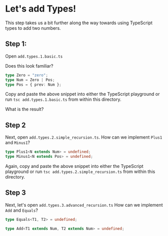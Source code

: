 # Let's add Types!

This step takes us a bit further along the way towards using TypeScript types to add two numbers.

## Step 1:
Open ```add.types.1.basic.ts```

Does this look familiar?

```ts
type Zero = "zero";
type Num = Zero | Pos;
type Pos = { prev: Num };

```

Copy and paste the above snippet into either the TypeScript playground or run `tsc add.types.1.basic.ts` from within this directory.

What is the result?

## Step 2
Next, open ```add.types.2.simple_recursion.ts```.
How can we implement ```Plus1``` and ```Minus1```?


```ts
type Plus1<N extends Num> = undefined;
type Minus1<N extends Pos> = undefined;
```

Again, copy and paste the above snippet into either the TypeScript playground or run `tsc add.types.2.simple_recursion.ts` from within this directory.

## Step 3
Next, let's open ```add.types.3.advanced_recursion.ts```
How can we implement ```Add``` and ```Equals```?

```ts
type Equals<T1, T2> = undefined;

type Add<T1 extends Num, T2 extends Num> = undefined;
```

